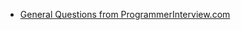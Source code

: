 - [General Questions from ProgrammerInterview.com](https://www.programmerinterview.com/index.php/general-miscellaneous/introduction/)
